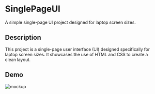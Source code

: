 # SinglePageUI
A simple single-page UI project designed for laptop screen sizes.
## Description
This project is a single-page user interface (UI) designed specifically for laptop screen sizes. It showcases the use of HTML and CSS to create a clean layout.
## Demo
![mockup](https://github.com/pratham24012002/SinglePageUI/assets/104488797/d9a0f410-08af-4c75-bc7f-8d569a6afb4b)
